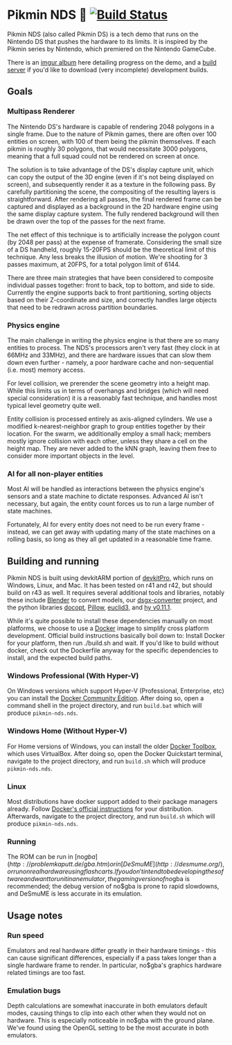 # Pikmin NDS :seedling: [![Build Status](https://travis-ci.org/zeta0134/pikmin-nds.svg?branch=master)](https://travis-ci.org/zeta0134/pikmin-nds)

Pikmin NDS (also called Pikmin DS) is a tech demo that runs on the Nintendo DS that pushes the hardware to its limits. It is inspired by the Pikmin series by Nintendo, which premiered on the Nintendo GameCube.

There is an [imgur album](http://imgur.com/a/YMi6K) here detailing progress on the demo, and a [build server](http://pikmin-ds.nicholasflynt.com/) if you'd like to download (very incomplete) development builds.

## Goals

### Multipass Renderer

The Nintendo DS's hardware is capable of rendering 2048 polygons in a single frame. Due to the nature of Pikmin games, there are often over 100 entities on screen, with 100 of them being the pikmin themselves. If each pikmin is roughly 30 polygons, that would necessitate 3000 polygons, meaning that a full squad could not be rendered on screen at once.

The solution is to take advantage of the DS's display capture unit, which can copy the output of the 3D engine (even if it's not being displayed on screen), and subsequently render it as a texture in the following pass. By carefully partitioning the scene, the compositing of the resulting layers is straightforward. After rendering all passes, the final rendered frame can be captured and displayed as a background in the 2D hardware engine using the same display capture system. The fully rendered background will then be drawn over the top of the passes for the next frame.

The net effect of this technique is to artificially increase the polygon count (by 2048 per pass) at the expense of framerate. Considering the small size of a DS handheld, roughly 15-20FPS should be the theoretical limit of this technique. Any less breaks the illusion of motion. We're shooting for 3 passes maximum, at 20FPS, for a total polygon limit of 6144.

There are three main strategies that have been considered to composite individual passes together: front to back, top to bottom, and side to side. Currently the engine supports back to front partitioning, sorting objects based on their Z-coordinate and size, and correctly handles large objects that need to be redrawn across partition boundaries.

### Physics engine

The main challenge in writing the physics engine is that there are so many entities to process. The NDS's processors aren't very fast (they clock in at 66MHz and 33MHz), and there are hardware issues that can slow them down even further - namely, a poor hardware cache and non-sequential (i.e. most) memory access.

For level collision, we prerender the scene geometry into a height map. While this limits us in terms of overhangs and bridges (which will need special consideration) it is a reasonably fast technique, and handles most typical level geometry quite well.

Entity collision is processed entirely as axis-aligned cylinders. We use a modified k-nearest-neighbor graph to group entities together by their location. For the swarm, we additionally employ a small hack; members mostly ignore collision with each other, unless they share a cell on the height map. They are never added to the kNN graph, leaving them free to consider more important objects in the level.

### AI for all non-player entities

Most AI will be handled as interactions between the physics engine's sensors and a state machine to dictate responses. Advanced AI isn't necessary, but again, the entity count forces us to run a large number of state machines.

Fortunately, AI for every entity does not need to be run every frame - instead, we can get away with updating many of the state machines on a rolling basis, so long as they all get updated in a reasonable time frame.

## Building and running

Pikmin NDS is built using devkitARM portion of [devkitPro](http://devkitpro.org/), which runs on Windows, Linux, and Mac. It has been tested on r41 and r42, but should build on r43 as well. It requires several additional tools and libraries, notably these include [Blender](https://www.blender.org/) to convert models, our [dsgx-converter](https://github.com/zeta0134/dsgx-converter) project, and the python libraries [docopt](https://github.com/docopt/docopt), [Pillow](https://github.com/python-pillow/Pillow), [euclid3](https://github.com/euclid3/euclid3), and [hy v0.11.1](https://github.com/hylang/hy).

While it's quite possible to install these dependencies manually on most platforms, we choose to use a [Docker](https://www.docker.com/) image to simplify cross platform development. Official build instructions basically boil down to: Install Docker for your platform, then run ./build.sh and wait. If you'd like to build without docker, check out the Dockerfile anyway for the specific dependencies to install, and the expected build paths.

### Windows Professional (With Hyper-V)

On Windows versions which support Hyper-V (Professional, Enterprise, etc) you can install the [Docker Community Edition](https://www.docker.com/community-edition). After doing so, open a command shell in the project directory, and run `build.bat` which will produce `pikmin-nds.nds`.

### Windows Home (Without Hyper-V)

For Home versions of Windows, you can install the older [Docker Toolbox](https://www.docker.com/products/docker-toolbox), which uses VirtualBox. After doing so, open the Docker Quickstart terminal, navigate to the project directory, and run `build.sh` which will produce `pikmin-nds.nds`.

### Linux

Most distributions have docker support added to their package managers already. Follow [Docker's official instructions](https://docs.docker.com/engine/installation/) for your distribution. Afterwards, navigate to the project directory, and run `build.sh` which will produce `pikmin-nds.nds`.

### Running

The ROM can be run in [no$gba](http://problemkaputt.de/gba.htm) or in [DeSmuME](http://desmume.org/), or run on real hardware using flash carts. If you don't intend to be developing the software and want to run it in an emulator, the gaming version of no$gba is recommended; the debug version of no$gba is prone to rapid slowdowns, and DeSmuME is less accurate in its emulation.

## Usage notes

### Run speed

Emulators and real hardware differ greatly in their hardware timings - this can cause significant differences, especially if a pass takes longer than a single hardware frame to render. In particular, no$gba's graphics hardware related timings are too fast.

### Emulation bugs

Depth calculations are somewhat inaccurate in both emulators default modes, causing things to clip into each other when they would not on hardware. This is especially noticeable in no$gba with the ground plane. We've found using the OpenGL setting to be the most accurate in both emulators.
